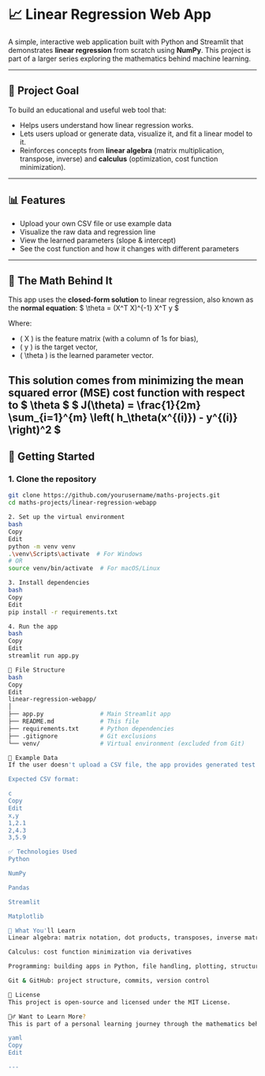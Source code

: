# 📈 Linear Regression Web App

A simple, interactive web application built with Python and Streamlit that demonstrates **linear regression** from scratch using **NumPy**. This project is part of a larger series exploring the mathematics behind machine learning.

---

## 🎯 Project Goal

To build an educational and useful web tool that:
- Helps users understand how linear regression works.
- Lets users upload or generate data, visualize it, and fit a linear model to it.
- Reinforces concepts from **linear algebra** (matrix multiplication, transpose, inverse) and **calculus** (optimization, cost function minimization).

---

## 📊 Features

- Upload your own CSV file or use example data
- Visualize the raw data and regression line
- View the learned parameters (slope & intercept)
- See the cost function and how it changes with different parameters

---

## 🧮 The Math Behind It

This app uses the **closed-form solution** to linear regression, also known as the **normal equation**:
$
\theta = (X^T X)^{-1} X^T y
$

Where:

- \( X \) is the feature matrix (with a column of 1s for bias),
- \( y \) is the target vector,
- \( \theta \) is the learned parameter vector.

This solution comes from minimizing the mean squared error (MSE) cost function with respect to $ \theta $
$
J(\theta) = \frac{1}{2m} \sum_{i=1}^{m} \left( h_\theta(x^{(i)}) - y^{(i)} \right)^2
$
---

## 🚀 Getting Started

### 1. Clone the repository

```bash
git clone https://github.com/yourusername/maths-projects.git
cd maths-projects/linear-regression-webapp

2. Set up the virtual environment
bash
Copy
Edit
python -m venv venv
.\venv\Scripts\activate  # For Windows
# OR
source venv/bin/activate  # For macOS/Linux

3. Install dependencies
bash
Copy
Edit
pip install -r requirements.txt

4. Run the app
bash
Copy
Edit
streamlit run app.py

📁 File Structure
bash
Copy
Edit
linear-regression-webapp/
│
├── app.py                # Main Streamlit app
├── README.md             # This file
├── requirements.txt      # Python dependencies
├── .gitignore            # Git exclusions
└── venv/                 # Virtual environment (excluded from Git)

📂 Example Data
If the user doesn't upload a CSV file, the app provides generated test data using a random linear function with added noise.

Expected CSV format:

c
Copy
Edit
x,y
1,2.1
2,4.3
3,5.9

✅ Technologies Used
Python

NumPy

Pandas

Streamlit

Matplotlib

🧠 What You'll Learn
Linear algebra: matrix notation, dot products, transposes, inverse matrices

Calculus: cost function minimization via derivatives

Programming: building apps in Python, file handling, plotting, structuring code

Git & GitHub: project structure, commits, version control

📜 License
This project is open-source and licensed under the MIT License.

🙋‍♂️ Want to Learn More?
This is part of a personal learning journey through the mathematics behind machine learning. Feel free to explore other projects in this repository and star or fork the repo if you're interested in contributing or following along.

yaml
Copy
Edit

---


